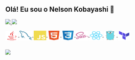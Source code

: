 ## Olá! Eu sou o Nelson Kobayashi 👋
<div>
    <a href="https://github.com/NelsonKobayashi">
    <img height="180em" src="https://github-readme-stats.vercel.app/api?username=NelsonKobayashi&show_icons=true&theme=dracula&include_all_commits=true&count_private=true"/>
  <img height="180em" src="https://github-readme-stats.vercel.app/api/top-langs/?username=NelsonKobayashi&layout=compact&langs_count=7&theme=dracula"/>
</div>
<div style="display: inline_block"><br>
  <img align="center" alt="Nelson-Java" height="30" width="40" src="https://raw.githubusercontent.com/devicons/devicon/master/icons/java/java-plain.svg">
  <img align="center" alt="Nelson-MySQL" height="30" width="40" src="https://raw.githubusercontent.com/devicons/devicon/master/icons/mysql/mysql-plain.svg">
  <img align="center" alt="Nelson-Js" height="30" width="40" src="https://raw.githubusercontent.com/devicons/devicon/master/icons/javascript/javascript-plain.svg">
  <img align="center" alt="Nelson-HTML" height="30" width="40" src="https://raw.githubusercontent.com/devicons/devicon/master/icons/html5/html5-original.svg">
  <img align="center" alt="Nelson-CSS" height="30" width="40" src="https://raw.githubusercontent.com/devicons/devicon/master/icons/css3/css3-original.svg">
  <img align="center" alt="Nelson-SCSS" height="30" width="40" src="https://raw.githubusercontent.com/devicons/devicon/master/icons/sass/sass-original.svg">
  <img align="center" alt="Nelson-REACT" height="30" width="40" src="https://raw.githubusercontent.com/devicons/devicon/master/icons/react/react-original.svg">
  <img align="center" alt="Nelson-GO" height="30" width="40" src="https://raw.githubusercontent.com/devicons/devicon/master/icons/go/go-original.svg">
  <img align="center" alt="Nelson-TERRAFORM" height="30" width="40" src="https://raw.githubusercontent.com/devicons/devicon/master/icons/terraform/terraform-original.svg">
</div>

  ##
  
<div>
  <a href="https://www.linkedin.com/in/nelsonkobayashi/" target="_blank">
    <img src="https://img.shields.io/badge/-LinkedIn-%230077B5?style=for-the-badge&logo=linkedin&logoColor=white" target="_blank"></a>
  
</div>
  
   

